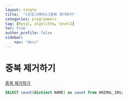 ```yaml
---
layout: single
title:  "[프로그래머스]중복 제거하기"
categories: programmers
tag: [Mysql, algolithm, level2]
toc: true
author_profile: false
sidebar:
    nav: "docs"
---
```


# 중복 제거하기

[중복 제거하기](https://school.programmers.co.kr/learn/courses/30/lessons/59408)


```sql
SELECT count(distinct NAME) as count from ANIMAL_INS;
```
